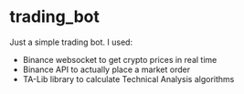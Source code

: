 # trading_bot

Just a simple trading bot. I used:

- Binance websocket to get crypto prices in real time
- Binance API to actually place a market order
- TA-Lib library to calculate Technical Analysis algorithms
